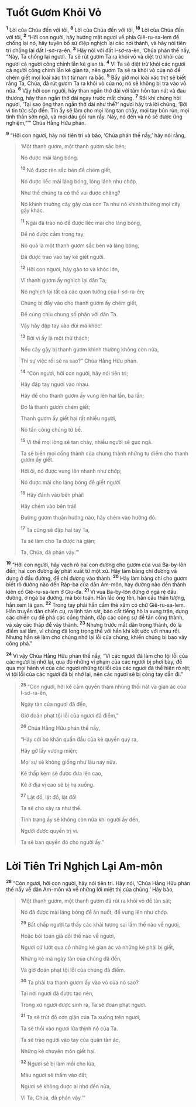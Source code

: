 # Tuốt Gươm Khỏi Vỏ

<sup><b>1</b></sup> Lời của Chúa đến với tôi, <sup><b>8</b></sup> Lời của Chúa đến với tôi, <sup><b>18</b></sup> Lời của Chúa đến với tôi, <sup><b>2</b></sup> “Hỡi con người, hãy hướng mặt ngươi về phía Giê-ru-sa-lem để chống lại nó, hãy tuyên bố sứ điệp nghịch lại các nơi thánh, và hãy nói tiên tri chống lại đất I-sơ-ra-ên. <sup><b>3</b></sup> Hãy nói với đất I-sơ-ra-ên, ‘Chúa phán thế nầy, “Này, Ta chống lại ngươi. Ta sẽ rút gươm Ta ra khỏi vỏ và diệt trừ khỏi các ngươi cả người công chính lẫn kẻ gian tà. <sup><b>4</b></sup> Vì Ta sẽ diệt trừ khỏi các ngươi cả người công chính lẫn kẻ gian tà, nên gươm Ta sẽ ra khỏi vỏ của nó để chém giết mọi loài xác thịt từ nam ra bắc. <sup><b>5</b></sup> Bấy giờ mọi loài xác thịt sẽ biết rằng Ta, Chúa, đã rút gươm Ta ra khỏi vỏ của nó; nó sẽ không bị tra vào vỏ nữa. <sup><b>6</b></sup> Vậy hỡi con người, hãy than ngắn thở dài với tâm hồn tan nát và đau thương, hãy than ngắn thở dài ngay trước mắt chúng. <sup><b>7</b></sup> Rồi khi chúng hỏi ngươi, ‘Tại sao ông than ngắn thở dài như thế?’ ngươi hãy trả lời chúng, ‘Bởi vì tin tức sắp đến. Tin ấy sẽ làm cho mọi lòng tan chảy, mọi tay bủn rủn, mọi tinh thần sờn ngã, và mọi đầu gối run rẩy. Này, nó đến và nó sẽ được ứng nghiệm,”’” Chúa Hằng Hữu phán.

<sup><b>9</b></sup> “Hỡi con người, hãy nói tiên tri và bảo, ‘Chúa phán thế nầy,’ hãy nói rằng,

> ‘Một thanh gươm, một thanh gươm sắc bén;
>
> Nó được mài láng bóng.
>
> <sup><b>10</b></sup> Nó được rèn sắc bén để chém giết,
>
> Nó được liếc mài láng bóng, lóng lánh như chớp.
>
> Như thế chúng ta có thể vui được chăng?
>
> Nó khinh thường cây gậy của con Ta như nó khinh thường mọi cây gậy khác.
>
> <sup><b>11</b></sup> Ngài đã trao nó để được liếc mài cho láng bóng,
>
> Ðể nó được cầm trong tay;
>
> Nó quả là một thanh gươm sắc bén và láng bóng,
>
> Ðã được trao vào tay kẻ giết người.
>
> <sup><b>12</b></sup> Hỡi con người, hãy gào to và khóc lớn,
>
> Vì thanh gươm ấy nghịch lại dân Ta;
>
> Nó nghịch lại tất cả các quan tướng của I-sơ-ra-ên;
>
> Chúng bị đẩy vào cho thanh gươm ấy chém giết,
>
> Ðể cùng chịu chung số phận với dân Ta.
>
> Vậy hãy đập tay vào đùi mà khóc!
>
> <sup><b>13</b></sup> Bởi vì ấy là một thử thách;
>
> Nếu cây gậy bị thanh gươm khinh thường không còn nữa,
>
> Thì sự việc rồi sẽ ra sao?” Chúa Hằng Hữu phán.
>
> <sup><b>14</b></sup> “Còn ngươi, hỡi con người, hãy nói tiên tri;
>
> Hãy đập tay ngươi vào nhau.
>
> Hãy để cho thanh gươm ấy vung lên hai lần, ba lần;
>
> Ðó là thanh gươm chém giết;
>
> Thanh gươm ấy giết hại rất nhiều người,
>
> Nó tấn công chúng tứ bề.
>
> <sup><b>15</b></sup> Vì thế mọi lòng sẽ tan chảy, nhiều người sẽ gục ngã.
>
> Ta sẽ biến mọi cổng thành của chúng thành những tụ điểm cho thanh gươm ấy giết.
>
> Hỡi ôi, nó được vung lên nhanh như chớp;
>
> Nó được mài cho láng bóng để giết người.
>
> <sup><b>16</b></sup> Hãy đánh vào bên phải!
>
> Hãy chém vào bên trái!
>
> Ðường gươm thuận hướng nào, hãy chém vào hướng đó.
>
> <sup><b>17</b></sup> Ta cũng sẽ đập hai tay Ta,
>
> Ta sẽ làm cho Ta được hả giận;
>
> Ta, Chúa, đã phán vậy.’”

<sup><b>19</b></sup> “Hỡi con người, hãy vạch rõ hai con đường cho gươm của vua Ba-by-lôn đến; hai con đường ấy phát xuất từ một xứ. Hãy làm bảng chỉ đường và dựng ở đầu đường, để chỉ đường vào thành. <sup><b>20</b></sup> Hãy làm bảng chỉ cho gươm biết rõ đường nào đến Ráp-ba của dân Am-môn, hay đường nào đến thành kiên cố Giê-ru-sa-lem ở Giu-đa. <sup><b>21</b></sup> Vì vua Ba-by-lôn đứng ở ngả rẽ đầu đường, ở ngã ba đường, mà bói toán. Hắn lắc ống tên, hắn cầu thần tượng, hắn xem lá gan. <sup><b>22</b></sup> Trong tay phải hắn cầm thẻ xăm có chữ Giê-ru-sa-lem. Hắn truyền dàn chiến cụ, ra lịnh tàn sát, bảo cất tiếng hò la xung trận, dựng các chiến cụ để phá các cổng thành, đắp các công sự để tấn công thành, và xây các tháp để vây thành. <sup><b>23</b></sup> Nhưng trước mắt dân trong thành, đó là điềm sai lầm, vì chúng đã long trọng thề với hắn khi kết ước với nhau rồi. Nhưng hắn sẽ làm cho chúng nhớ lại lỗi của chúng, khiến chúng bị bao vây công phá.”

<sup><b>24</b></sup> Vì vậy Chúa Hằng Hữu phán thế nầy, “Vì các ngươi đã làm cho tội lỗi của các ngươi bị nhớ lại, qua đó những vi phạm của các ngươi bị phơi bày, để qua mọi hành vi của các ngươi những tội lỗi của các ngươi đã thể hiện rõ rệt; vì tội lỗi của các ngươi đã bị nhớ lại, nên các ngươi sẽ bị còng tay dẫn đi.”

> <sup><b>25</b></sup> “Còn ngươi, hỡi kẻ cầm quyền tham nhũng thối nát và gian ác của I-sơ-ra-ên,
>
> Ngày tàn của ngươi đã đến,
>
> Giờ đoán phạt tội lỗi của ngươi đã điểm,”
>
> <sup><b>26</b></sup> Chúa Hằng Hữu phán thế nầy,
>
> “Hãy cởi bỏ khăn quấn đầu của kẻ quyền quý ra,
>
> Hãy gỡ lấy vương miện;
>
> Mọi sự sẽ không giống như lâu nay nữa.
>
> Kẻ thấp kém sẽ được đưa lên cao,
>
> Kẻ ở địa vị cao sẽ bị hạ xuống.
>
> <sup><b>27</b></sup> Lật đổ, lật đổ, lật đổ!
>
> Ta sẽ cho xảy ra như thế.
>
> Tình trạng ấy sẽ không còn nữa khi người ấy đến,
>
> Người được quyền trị vì.
>
> Ta sẽ ban quyền đó cho người ấy.”

# Lời Tiên Tri Nghịch Lại Am-môn

<sup><b>28</b></sup> “Còn ngươi, hỡi con người, hãy nói tiên tri. Hãy nói, ‘Chúa Hằng Hữu phán thế nầy về dân Am-môn và về những lời miệt thị của chúng.’ Hãy bảo,

> ‘Một thanh gươm, một thanh gươm đã rút ra khỏi vỏ để tàn sát;
>
> Nó đã được mài láng bóng để ăn nuốt, để vung lên như chớp.
>
> <sup><b>29</b></sup> Bất chấp người ta thấy các khải tượng sai lầm thế nào về ngươi,
>
> Hoặc bói toán giả dối thế nào về ngươi,
>
> Ngươi cứ lướt qua cổ những kẻ gian ác và những kẻ phải bị giết,
>
> Những kẻ mà ngày tàn của chúng đã đến,
>
> Và giờ đoán phạt tội lỗi của chúng đã điểm.
>
> <sup><b>30</b></sup> Ta phải tra thanh gươm ấy vào vỏ của nó sao?
>
> Tại nơi ngươi đã được tạo nên,
>
> Trong xứ ngươi được sinh ra, Ta sẽ đoán phạt ngươi.
>
> <sup><b>31</b></sup> Ta sẽ trút đổ cơn giận của Ta xuống trên ngươi,
>
> Ta sẽ thổi vào ngươi lửa thịnh nộ của Ta.
>
> Ta sẽ trao ngươi vào tay của quân tàn ác,
>
> Những kẻ chuyên môn giết hại.
>
> <sup><b>32</b></sup> Ngươi sẽ bị làm mồi cho lửa,
>
> Máu ngươi sẽ thấm vào đất;
>
> Ngươi sẽ không được ai nhớ đến nữa,
>
> Vì Ta, Chúa, đã phán vậy.’”
